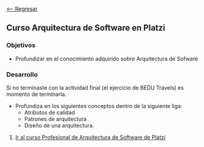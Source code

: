 [<-- Regresar](../)

## Curso Arquitectura de Software en Platzi

### Objetivos

- Profundizar en el conocimiento adquirido sobre Arquitectura de Sofware

### Desarrollo

Si no terminaste con la actividad final (el ejercicio de BEDU Travels) es momento de terminarla. 

 * Profundiza en los siguientes conceptos dentro de la siguiente liga:
    * Atributos de calidad
    * Patrones de arquitectura
    * Diseño de una arquitectura.
1. [Ir al curso Profesional de Arquitectura de Software de Platzi](https://platzi.com/clases/pro-arquitectura/)



